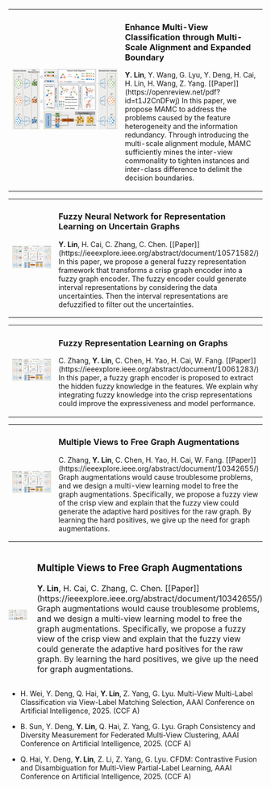 <table>
  <tr>
    <!-- 左边放图片 -->
    <td width="40%">
      <img src="static/assets/publication/iclr25_enhance_multi_view.png" alt="图1: 论文中的小图" width="100%">
    </td>
    <!-- 右边放论文介绍 -->
    <td width="50%">
      <h3>Enhance Multi-View Classification through Multi-Scale Alignment and Expanded Boundary</h3>
      <p>
        <strong>Y. Lin</strong>, Y. Wang, G. Lyu, Y. Deng, H. Cai, H. Lin, H. Wang, Z. Yang. [[Paper]](https://openreview.net/pdf?id=t1J2CnDFwj)
        In this paper, we propose MAMC to address the problems caused by the feature heterogeneity and the information redundancy. Through introducing the multi-scale alignment module, MAMC sufficiently mines the inter-view commonality to tighten instances and inter-class difference to delimit the decision boundaries.
      </p>
    </td>
  </tr>
</table>

<!-- - <strong>Y. Lin</strong>, Y. Wang, G. Lyu, Y. Deng, H. Cai, H. Lin, H. Wang, Z. Yang. Enhance Multi-View Classification through Multi-Scale Alignment and Expanded Boundary. International Conference on Learning Representations, 2025. (TH-CPL A) [[Paper]](https://openreview.net/pdf?id=t1J2CnDFwj) -->

<table>
  <tr>
    <!-- 左边放图片 -->
    <td width="40%">
      <img src="static/assets/publication/iclr25_enhance_multi_view.png" alt="图1: 论文中的小图" width="100%">
    </td>
    <!-- 右边放论文介绍 -->
    <td width="50%">
      <h3>Fuzzy Neural Network for Representation Learning on Uncertain Graphs</h3>
      <p>
        <strong>Y. Lin</strong>, H. Cai, C. Zhang, C. Chen. [[Paper]](https://ieeexplore.ieee.org/abstract/document/10571582/)
        In this paper, we propose a general fuzzy representation framework that transforms a crisp graph encoder into a fuzzy graph encoder. The fuzzy encoder could generate interval representations by considering the data uncertainties. Then the interval representations are defuzzified to filter out the uncertainties.
      </p>
    </td>
  </tr>
</table>

<!-- - <strong>Y. Lin</strong>, H. Cai, C. Zhang, C. Chen. Fuzzy Neural Network for Representation Learning on Uncertain Graphs, IEEE Transactions on Fuzzy Systems. 32(9): 5259-5271, 2024. (JCR Q1, CCF B) [[Paper]](https://ieeexplore.ieee.org/abstract/document/10571582/) -->

<table>
  <tr>
    <!-- 左边放图片 -->
    <td width="40%">
      <img src="static/assets/publication/iclr25_enhance_multi_view.png" alt="图1: 论文中的小图" width="100%">
    </td>
    <!-- 右边放论文介绍 -->
    <td width="50%">
      <h3>Fuzzy Representation Learning on Graphs</h3>
      <p>
        C. Zhang, <strong>Y. Lin</strong>, C. Chen, H. Yao, H. Cai, W. Fang. [[Paper]](https://ieeexplore.ieee.org/abstract/document/10061283/)
        In this paper, a fuzzy graph encoder is proposed to extract the hidden fuzzy knowledge in the features. We explain why integrating fuzzy knowledge into the crisp representations could improve the expressiveness and model performance.
      </p>
    </td>
  </tr>
</table>

<!-- - C. Zhang, <strong>Y. Lin</strong>, C. Chen, H. Yao, H. Cai, W. Fang. Fuzzy Representation Learning on Graphs, IEEE Transactions on Fuzzy Systems. 31(10): 3358-3370, 2023. (JCR Q1, CCF B) [[Paper]](https://ieeexplore.ieee.org/abstract/document/10061283/) -->

<table>
  <tr>
    <!-- 左边放图片 -->
    <td width="40%">
      <img src="static/assets/publication/iclr25_enhance_multi_view.png" alt="图1: 论文中的小图" width="100%">
    </td>
    <!-- 右边放论文介绍 -->
    <td width="50%">
      <h3>Multiple Views to Free Graph Augmentations</h3>
      <p>
        C. Zhang, <strong>Y. Lin</strong>, C. Chen, H. Yao, H. Cai, W. Fang. [[Paper]](https://ieeexplore.ieee.org/abstract/document/10342655/)
        Graph augmentations would cause troublesome problems, and we design a multi-view learning model to free the graph augmentations. Specifically, we propose a fuzzy view of the crisp view and explain that the fuzzy view could generate the adaptive hard positives for the raw graph. By learning the hard positives, we give up the need for graph augmentations. 
      </p>
    </td>
  </tr>
</table>

<div style="font-size: 16px; display: flex; align-items: center;">
  <!-- 左边放图片 -->
  <div style="flex: 30%; padding-right: 20px;">
    <img src="../static/assets/publication/iclr25_enhance_multi_view.png" alt="图1: 论文中的小图" width="100%">
  </div>
  <!-- 右边放论文介绍 -->
  <div style="flex: 50%;">
      <h3>Multiple Views to Free Graph Augmentations</h3>
      <p>
        <strong>Y. Lin</strong>, H. Cai, C. Zhang, C. Chen. [[Paper]](https://ieeexplore.ieee.org/abstract/document/10342655/)
        Graph augmentations would cause troublesome problems, and we design a multi-view learning model to free the graph augmentations. Specifically, we propose a fuzzy view of the crisp view and explain that the fuzzy view could generate the adaptive hard positives for the raw graph. By learning the hard positives, we give up the need for graph augmentations. 
      </p>
  </div>
</div>

<!-- - <strong>Y. Lin</strong>, H. Cai, C. Zhang, C. Chen. Multiple Views to Free Graph Augmentations, IEEE Transactions on Computational Social Systems. 11(3): 3290-3230, 2024. (JCR Q1, CCF C) [[Paper]](https://ieeexplore.ieee.org/abstract/document/10342655/) -->

- H. Wei, Y. Deng, Q. Hai, <strong>Y. Lin</strong>, Z. Yang, G. Lyu. Multi-View Multi-Label Classification via View-Label Matching Selection, AAAI Conference on Artificial Intelligence, 2025. (CCF A)

- B. Sun, Y. Deng, <strong>Y. Lin</strong>, Q. Hai, Z. Yang, G. Lyu. Graph Consistency and Diversity Measurement for Federated Multi-View Clustering, AAAI Conference on Artificial Intelligence, 2025. (CCF A)

- Q. Hai, Y. Deng, <strong>Y. Lin</strong>, Z. Li, Z. Yang, G. Lyu. CFDM: Contrastive Fusion and Disambiguation for Multi-View Partial-Label Learning, AAAI Conference on Artificial Intelligence, 2025. (CCF A)
